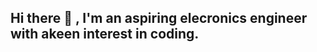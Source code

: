 ## Hi there 👋 , I'm an aspiring elecronics engineer with akeen interest in coding. 

<!--
**ashhmiii/ashhmiii** is a ✨ _special_ ✨ repository because its `README.md` (this file) appears on your GitHub profile.

Here are some ideas to get you started:

- 🌱 I’m currently learning datascience from a website called Codédex.
- 🤔 I’m looking for help in making my engineering studies more effective.
- 📫 How to reach me:https://www.linkedin.com/in/ashmi-j-10271237b?utm_source=share&utm_campaign=share_via&utm_content=profile&utm_medium=android_app 
-->
